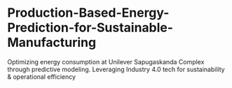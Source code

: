 # Production-Based-Energy-Prediction-for-Sustainable-Manufacturing
Optimizing energy consumption at Unilever Sapugaskanda Complex through predictive modeling. Leveraging Industry 4.0 tech for sustainability &amp; operational efficiency
